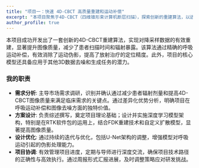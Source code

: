 ```yaml
---
title: "项目一：快速 4D-CBCT 高质量重建和运动补偿"
excerpt: "本项目聚焦于4D-CBCT（四维锥形束计算机断层扫描），探索创新的重建算法，以适应临床实践中的迫切需求，并与邓迪大学附属医院放射科医生合作，确认减少辐射剂量和提高图像精确度的核心需求。"
author_profile: true
---
```


本项目成功开发出了一套创新的4D-CBCT重建算法，实现对降采样数据的有效重建，显著提升图像质量，减少了患者扫描时间和辐射暴露。该算法通过精确的呼吸运动补偿，有效消除了运动伪影，提高了放射治疗的定位精度。此外，项目的核心模型还具备应用于其他3D数据去噪和生成任务的潜力。

### 我的职责
*   **需求分析**: 主导市场需求调研，识别并确认通过减少患者辐射剂量和提高4D-CBCT图像质量来满足临床需求的关键点。通过差异化优势分析，明确项目在呼吸运动补偿和图像去噪方面的独特价值。
*   **方案设计**: 负责综述撰写，奠定项目理论基础；设计并实施深度学习模型架构，特别是在RTK软件包的运用上，结合FDK重建技术和自定义扩散模型，显著提高图像质量。
*   **设计优化**: 通过持续的迭代与优化，包括U-Net架构的调整，增强模型对呼吸运动引起的伪影处理能力。
*   **项目协调**: 有效管理项目进度，定期与导师进行深度交流，确保项目技术路径的正确性与高效执行。通过周报形式汇报进展，及时调整策略应对研发挑战。 
